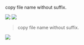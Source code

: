 copy file name without suffix.


![](https://img.shields.io/badge/version-v1.0-green?style=for-the-badge)
[![](https://img.shields.io/badge/download-click-blue?style=for-the-badge)](https://github.com/alanhg/alfred-workflows/raw/undefined/file-enhancer/File%20Enhancer.alfredworkflow)



<!-- more -->
> copy file name without suffix.


![](./screenshot.gif)
